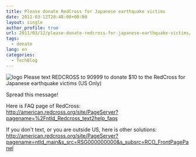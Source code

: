 ```yaml
---
title: Please donate RedCross for Japanese earthquake victims
date: 2011-03-12T20:48:00+00:00
layout: single
author_profile: true
url: 2011/03/12/please-donate-redcross-for-japanese-earthquake-victims/
tags:
  - donate
lang: en
categories: 
  - TechBlog
---
```

![logo](assets/images/2011/03/Flag_of_the_Red_Cross.png) Please text REDCROSS to 90999 to donate $10 to the RedCross for Japanese earthquake victims (US Only)

Spread this message!

Here is FAQ page of RedCross: <http://american.redcross.org/site/PageServer?pagename=%2Fntld_Redcross_text2help_faqs>

If you don't text, or you are outside US, here is other solutions: <http://american.redcross.org/site/PageServer?pagename=ntld_main&s_src=RSG000000000&s_subsrc=RCO_FrontPagePanel>
